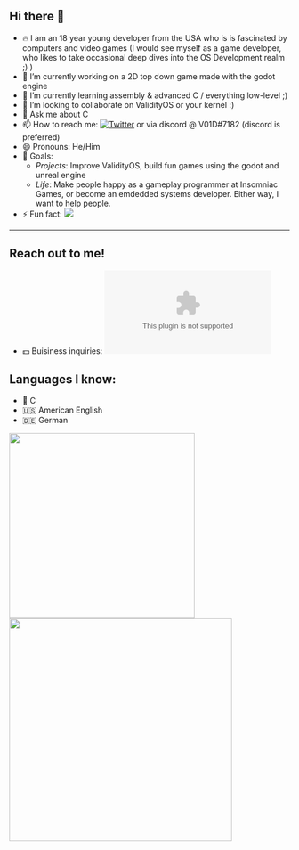 ## Hi there 👋

- 🔥 I am an 18 year young developer from the USA who is is fascinated by computers and video games (I would see myself as a game developer, who likes to take occasional deep dives into the OS Development realm ;) )
- 🔭 I’m currently working on a 2D top down game made with the godot engine
- 🌱 I’m currently learning assembly & advanced C / everything low-level ;) 
- 👯 I’m looking to collaborate on ValidityOS or your kernel :)
- 💬 Ask me about C
- 📫 How to reach me: [![Twitter][1.2]][1] or via discord @ V01D#7182 (discord is preferred) 
- 😄 Pronouns: He/Him
- 🏁 Goals:
  - *Projects*: Improve ValidityOS, build fun games using the godot and unreal engine
  - *Life*: Make people happy as a gameplay programmer at Insomniac Games, or become an emdedded systems developer. Either way, I want to help people. 
- ⚡ Fun fact:  ![](https://komarev.com/ghpvc/?username=V01D-NULL)

<hr>

## Reach out to me!
- 💵 Buisiness inquiries: ![here][2] 


## Languages I know:
- 👴 C
- 🇺🇸 American English
- 🇩🇪 German

<!-- This will place the images next to eachother -->
<a href="#">
  <img align="center" src="https://github-readme-stats.vercel.app/api/top-langs/?username=V01D-NULL&layout=compact" width="333" />
</a>
<a href="#">
  <img align="center" src="https://github-readme-stats.vercel.app/api?username=V01D-NULL&show_icons=true" width="400"/>
</a>

<!-- Icons -->
[1.2]: http://i.imgur.com/wWzX9uB.png (twitter icon without padding)

<!-- All sorts of links -->
[1]: https://twitter.com/V01D29149027
[2]: mailto:timstert23@gmail.com
